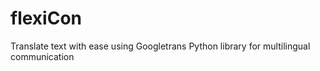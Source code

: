 # flexiCon
Translate text with ease using Googletrans Python library for multilingual communication
